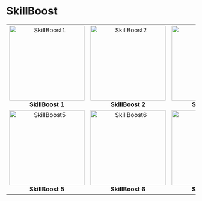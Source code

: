 # SkillBoost

<table>
  <tr>
    <td align="center">
      <img src="https://github.com/user-attachments/assets/e4c8931b-dd21-4a38-a7e3-08d0db342b12" alt="SkillBoost1" width="200"/><br/>
      <b>SkillBoost 1</b>
    </td>
    <td align="center">
      <img src="https://github.com/user-attachments/assets/37329337-5828-4655-add6-6306b8fa5abe" alt="SkillBoost2" width="200"/><br/>
      <b>SkillBoost 2</b>
    </td>
    <td align="center">
      <img src="https://github.com/user-attachments/assets/dcb39ea9-9abc-4511-b554-2f497bc1dec8" alt="SkillBoost3" width="200"/><br/>
      <b>SkillBoost 3</b>
    </td>
    <td align="center">
      <img src="https://github.com/user-attachments/assets/83f1ddac-43de-4511-b234-de3a7845067f" alt="SkillBoost4" width="200"/><br/>
      <b>SkillBoost 4</b>
    </td>
  </tr>
  <tr>
    <td align="center">
      <img src="https://github.com/user-attachments/assets/9133e54e-2078-4044-add1-52f21ca3f51c" alt="SkillBoost5" width="200"/><br/>
      <b>SkillBoost 5</b>
    </td>
    <td align="center">
      <img src="https://github.com/user-attachments/assets/b566c5c2-9599-4b46-a524-1cb51ba4b769" alt="SkillBoost6" width="200"/><br/>
      <b>SkillBoost 6</b>
    </td>
    <td align="center">
      <img src="https://github.com/user-attachments/assets/a0883755-860b-40b4-a232-717831653485" alt="SkillBoost7" width="200"/><br/>
      <b>SkillBoost 7</b>
    </td>
    <td align="center">
      <img src="https://github.com/user-attachments/assets/bd54c990-7d8c-4da8-a0df-e865900db3d7" alt="SkillBoost8" width="200"/><br/>
      <b>SkillBoost 8</b>
    </td>
  </tr>
</table>
